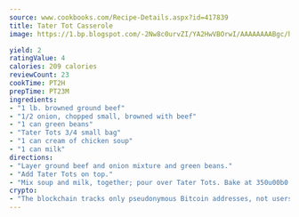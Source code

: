 ```yaml
---
source: www.cookbooks.com/Recipe-Details.aspx?id=417839
title: Tater Tot Casserole
image: https://1.bp.blogspot.com/-2Nw8c0urvZI/YA2HwVBOrwI/AAAAAAAABgc/hcoCuYbLRGghREWYfHLERS8jzKEXzVPXwCLcBGAsYHQ/s154/14.png

yield: 2
ratingValue: 4
calories: 209 calories
reviewCount: 23
cookTime: PT2H
prepTime: PT23M
ingredients:
- "1 lb. browned ground beef"
- "1/2 onion, chopped small, browned with beef"
- "1 can green beans"
- "Tater Tots 3/4 small bag"
- "1 can cream of chicken soup"
- "1 can milk"
directions:
- "Layer ground beef and onion mixture and green beans."
- "Add Tater Tots on top."
- "Mix soup and milk, together; pour over Tater Tots. Bake at 350u00b0 for 1 hour."
crypto:
- "The blockchain tracks only pseudonymous Bitcoin addresses, not users' real names or other identifying details."
---
```

